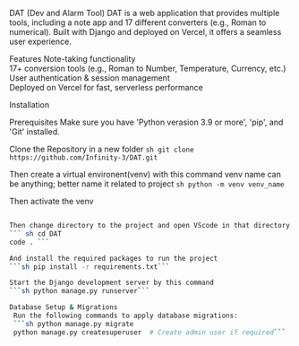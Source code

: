 DAT (Dev and Alarm Tool)
DAT is a web application that provides multiple tools, including a note app and 17 different converters (e.g., Roman to numerical). Built with Django and deployed on Vercel, it offers a seamless user experience.

Features
 Note-taking functionality  
 17+ conversion tools (e.g., Roman to Number, Temperature, Currency, etc.)  
 User authentication & session management  
 Deployed on Vercel for fast, serverless performance  

Installation

Prerequisites
Make sure you have 'Python verasion 3.9 or more', 'pip', and 'Git' installed.

Clone the Repository in a new folder
 ```sh git clone https://github.com/Infinity-3/DAT.git```

Then create a virtual environent(venv) with this command
venv name can be anything; better name it related to project
 ```sh python -m venv venv_name```

Then activate the venv
```sh venv_name\scripts\activate'''

Then change directory to the project and open VScode in that directory
``` sh cd DAT
code . ```

And install the required packages to run the project
```sh pip install -r requirements.txt```

Start the Django development server by this command
```sh python manage.py runserver```

Database Setup & Migrations
 Run the following commands to apply database migrations:
 ```sh python manage.py migrate
 python manage.py createsuperuser  # Create admin user if required```


